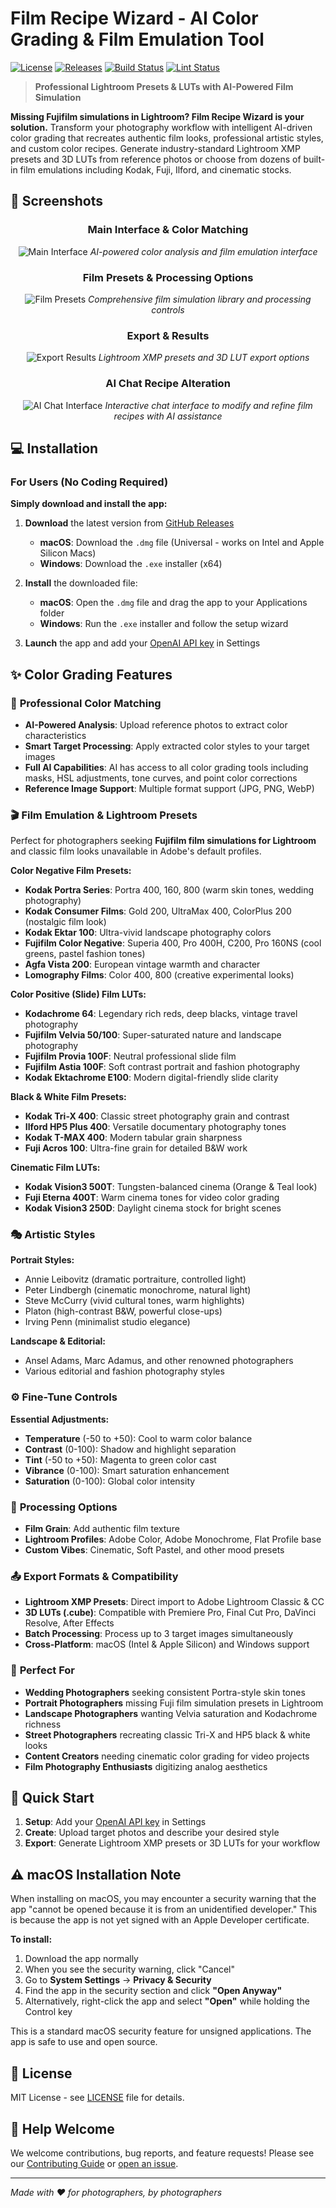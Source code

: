 # Film Recipe Wizard - AI Color Grading & Film Emulation Tool

[![License](https://img.shields.io/github/license/tesenwein/filmRecipeWizard)](LICENSE)
[![Releases](https://img.shields.io/github/v/release/tesenwein/filmRecipeWizard?include_prereleases&label=releases)](https://github.com/tesenwein/filmRecipeWizard/releases)
[![Build Status](https://github.com/tesenwein/filmRecipeWizard/workflows/Build/badge.svg)](https://github.com/tesenwein/filmRecipeWizard/actions)
[![Lint Status](https://github.com/tesenwein/filmRecipeWizard/workflows/Lint/badge.svg)](https://github.com/tesenwein/filmRecipeWizard/actions)

> **Professional Lightroom Presets & LUTs with AI-Powered Film Simulation**

**Missing Fujifilm simulations in Lightroom? Film Recipe Wizard is your solution.** Transform your photography workflow with intelligent AI-driven color grading that recreates authentic film looks, professional artistic styles, and custom color recipes. Generate industry-standard Lightroom XMP presets and 3D LUTs from reference photos or choose from dozens of built-in film emulations including Kodak, Fuji, Ilford, and cinematic stocks.

## 📸 Screenshots

<div align="center">

### Main Interface & Color Matching
![Main Interface](assets/screenshots/screen1.png)
*AI-powered color analysis and film emulation interface*

### Film Presets & Processing Options  
![Film Presets](assets/screenshots/screen2.png)
*Comprehensive film simulation library and processing controls*

### Export & Results
![Export Results](assets/screenshots/screen3.png)
*Lightroom XMP presets and 3D LUT export options*

### AI Chat Recipe Alteration
![AI Chat Interface](assets/screenshots/screen4.png)
*Interactive chat interface to modify and refine film recipes with AI assistance*

</div>

## 💻 Installation

### For Users (No Coding Required)

**Simply download and install the app:**

1. **Download** the latest version from [GitHub Releases](https://github.com/tesenwein/filmRecipeWizard/releases/latest)

   - **macOS**: Download the `.dmg` file (Universal - works on Intel and Apple Silicon Macs)
   - **Windows**: Download the `.exe` installer (x64)

2. **Install** the downloaded file:

   - **macOS**: Open the `.dmg` file and drag the app to your Applications folder
   - **Windows**: Run the `.exe` installer and follow the setup wizard

3. **Launch** the app and add your [OpenAI API key](https://platform.openai.com/login) in Settings

## ✨ Color Grading Features

### 🎨 **Professional Color Matching**
- **AI-Powered Analysis**: Upload reference photos to extract color characteristics
- **Smart Target Processing**: Apply extracted color styles to your target images
- **Full AI Capabilities**: AI has access to all color grading tools including masks, HSL adjustments, tone curves, and point color corrections
- **Reference Image Support**: Multiple format support (JPG, PNG, WebP)

### 🎬 **Film Emulation & Lightroom Presets**
Perfect for photographers seeking **Fujifilm film simulations for Lightroom** and classic film looks unavailable in Adobe's default profiles.

**Color Negative Film Presets:**
- **Kodak Portra Series**: Portra 400, 160, 800 (warm skin tones, wedding photography)
- **Kodak Consumer Films**: Gold 200, UltraMax 400, ColorPlus 200 (nostalgic film look)
- **Kodak Ektar 100**: Ultra-vivid landscape photography colors
- **Fujifilm Color Negative**: Superia 400, Pro 400H, C200, Pro 160NS (cool greens, pastel fashion tones)
- **Agfa Vista 200**: European vintage warmth and character
- **Lomography Films**: Color 400, 800 (creative experimental looks)

**Color Positive (Slide) Film LUTs:**
- **Kodachrome 64**: Legendary rich reds, deep blacks, vintage travel photography
- **Fujifilm Velvia 50/100**: Super-saturated nature and landscape photography
- **Fujifilm Provia 100F**: Neutral professional slide film
- **Fujifilm Astia 100F**: Soft contrast portrait and fashion photography  
- **Kodak Ektachrome E100**: Modern digital-friendly slide clarity

**Black & White Film Presets:**
- **Kodak Tri-X 400**: Classic street photography grain and contrast
- **Ilford HP5 Plus 400**: Versatile documentary photography tones
- **Kodak T-MAX 400**: Modern tabular grain sharpness
- **Fuji Acros 100**: Ultra-fine grain for detailed B&W work

**Cinematic Film LUTs:**
- **Kodak Vision3 500T**: Tungsten-balanced cinema (Orange & Teal look)
- **Fuji Eterna 400T**: Warm cinema tones for video color grading
- **Kodak Vision3 250D**: Daylight cinema stock for bright scenes

### 🎭 **Artistic Styles**
**Portrait Styles:**
- Annie Leibovitz (dramatic portraiture, controlled light)
- Peter Lindbergh (cinematic monochrome, natural light)
- Steve McCurry (vivid cultural tones, warm highlights)
- Platon (high-contrast B&W, powerful close-ups)
- Irving Penn (minimalist studio elegance)

**Landscape & Editorial:**
- Ansel Adams, Marc Adamus, and other renowned photographers
- Various editorial and fashion photography styles

### ⚙️ **Fine-Tune Controls**
**Essential Adjustments:**
- **Temperature** (-50 to +50): Cool to warm color balance
- **Contrast** (0-100): Shadow and highlight separation
- **Tint** (-50 to +50): Magenta to green color cast
- **Vibrance** (0-100): Smart saturation enhancement
- **Saturation** (0-100): Global color intensity

### 🔧 **Processing Options**
- **Film Grain**: Add authentic film texture
- **Lightroom Profiles**: Adobe Color, Adobe Monochrome, Flat Profile base
- **Custom Vibes**: Cinematic, Soft Pastel, and other mood presets

### 📤 **Export Formats & Compatibility**
- **Lightroom XMP Presets**: Direct import to Adobe Lightroom Classic & CC
- **3D LUTs (.cube)**: Compatible with Premiere Pro, Final Cut Pro, DaVinci Resolve, After Effects
- **Batch Processing**: Process up to 3 target images simultaneously
- **Cross-Platform**: macOS (Intel & Apple Silicon) and Windows support

### 🎯 **Perfect For**
- **Wedding Photographers** seeking consistent Portra-style skin tones
- **Portrait Photographers** missing Fuji film simulation presets in Lightroom  
- **Landscape Photographers** wanting Velvia saturation and Kodachrome richness
- **Street Photographers** recreating classic Tri-X and HP5 black & white looks
- **Content Creators** needing cinematic color grading for video projects
- **Film Photography Enthusiasts** digitizing analog aesthetics

## 🚀 Quick Start

1. **Setup**: Add your [OpenAI API key](https://platform.openai.com/api-keys) in Settings
2. **Create**: Upload target photos and describe your desired style
3. **Export**: Generate Lightroom XMP presets or 3D LUTs for your workflow

## ⚠️ macOS Installation Note

When installing on macOS, you may encounter a security warning that the app "cannot be opened because it is from an unidentified developer." This is because the app is not yet signed with an Apple Developer certificate.

**To install:**

1. Download the app normally
2. When you see the security warning, click "Cancel"
3. Go to **System Settings** → **Privacy & Security**
4. Find the app in the security section and click **"Open Anyway"**
5. Alternatively, right-click the app and select **"Open"** while holding the Control key

This is a standard macOS security feature for unsigned applications. The app is safe to use and open source.

## 📄 License

MIT License - see [LICENSE](LICENSE) file for details.

## 🤝 Help Welcome

We welcome contributions, bug reports, and feature requests! Please see our [Contributing Guide](CONTRIBUTING.md) or [open an issue](https://github.com/tesenwein/filmRecipeWizard/issues).

---

_Made with ❤️ for photographers, by photographers_
